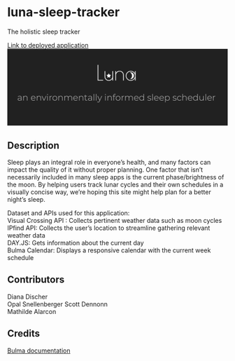 # luna-sleep-tracker
The holistic sleep tracker

[Link to deployed application]()  
![Application screenshot](./assets/images/luna-temp.png)  

## Description
Sleep plays an integral role in everyone’s health, and many factors can impact the quality of it without proper planning. One factor that isn’t necessarily included in many sleep apps is the current phase/brightness of the moon. By helping users track lunar cycles and their own schedules in a visually concise way, we’re hoping this site might help plan for a better night’s sleep.  

Dataset and APIs used for this application:  
Visual Crossing API : Collects pertinent weather data such as moon cycles  
IPfind API: Collects the user’s location to streamline gathering relevant weather data  
DAY.JS: Gets information about the current day  
Bulma Calendar: Displays a responsive calendar with the current week schedule  

## Contributors
Diana Discher  
Opal Snellenberger
Scott Dennonn  
Mathilde Alarcon  

## Credits  
[Bulma documentation](https://bulma-calendar.onrender.com/)  